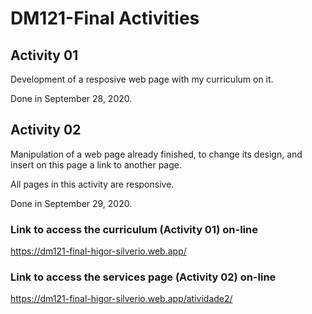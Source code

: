 # DM121-Final Activities

## Activity 01

Development of a resposive web page with my curriculum on it. 

Done in September 28, 2020.

## Activity 02

Manipulation of a web page already finished, to change its design, and insert on this page a link to another page.

All pages in this activity are responsive.

Done in September 29, 2020.

### Link to access the curriculum (Activity 01) on-line

https://dm121-final-higor-silverio.web.app/

### Link to access the services page (Activity 02) on-line

https://dm121-final-higor-silverio.web.app/atividade2/